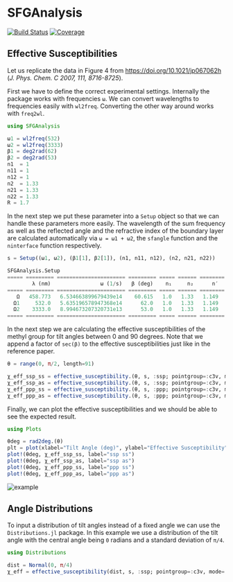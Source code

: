 # SFGAnalysis 
[![Build Status](https://travis-ci.com/MLackner/SFGAnalysis.jl.svg?branch=master)](https://travis-ci.com/MLackner/SFGAnalysis.jl) [![Coverage](https://codecov.io/gh/MLackner/SFGAnalysis.jl/branch/master/graph/badge.svg)](https://codecov.io/gh/MLackner/SFGAnalysis.jl)

## Effective Susceptibilities

Let us replicate the data in Figure 4 from https://doi.org/10.1021/jp067062h (*J.
Phys. Chem. C 2007, 111, 8716-8725*).

First we have to define the correct experimental settings. Internally the
package works with frequencies `ω`. We can convert wavelengths to frequencies
easily with `wl2freq`. Converting the other way around works with `freq2wl`. 

```julia
using SFGAnalysis

ω1 = wl2freq(532)
ω2 = wl2freq(3333)
β1 = deg2rad(62)
β2 = deg2rad(53)
n1  = 1
n11 = 1
n12 = 1
n2  = 1.33
n21 = 1.33
n22 = 1.33
R = 1.7
```

In the next step we put these parameter into a `Setup` object so that we can
handle these parameters more easily. The wavelength of the sum frequency as well
as the reflected angle and the refractive index of the boundary layer are
calculated automatically via `ω = ω1 + ω2`, the `sfangle` function and the
`ninterface` function respectively. 

```julia
s = Setup((ω1, ω2), (β1[1], β2[1]), (n1, n11, n12), (n2, n21, n22))

SFGAnalysis.Setup
===== ========= ====================== ========= ===== ====== ========
        λ (nm)                ω (1/s)   β (deg)    n₁     n₂      n′  
===== ========= ====================== ========= ===== ====== ========
   Ω   458.773   6.534663899679439e14    60.615   1.0   1.33   1.149  
  Ω1     532.0   5.635196578947368e14      62.0   1.0   1.33   1.149  
  Ω2    3333.0   8.994673207320731e13      53.0   1.0   1.33   1.149  
===== ========= ====================== ========= ===== ====== ========
```

In the next step we are calculating the effective susceptibilities of the methyl
group for tilt angles between 0 and 90 degrees. Note that we append a factor of
`sec(β)` to the effective susceptibilities just like in the reference paper.

```julia
θ = range(0, π/2, length=91)

χ_eff_ssp_ss = effective_susceptibility.(θ, s, :ssp; pointgroup=:c3v, mode=:ss, R=R) * sec(s.Ω.β)
χ_eff_ssp_as = effective_susceptibility.(θ, s, :ssp; pointgroup=:c3v, mode=:as) * sec(s.Ω.β)
χ_eff_ppp_ss = effective_susceptibility.(θ, s, :ppp; pointgroup=:c3v, mode=:ss, R=R) * sec(s.Ω.β)
χ_eff_ppp_as = effective_susceptibility.(θ, s, :ppp; pointgroup=:c3v, mode=:as) * sec(s.Ω.β)
```

Finally, we can plot the effective susceptibilities and we should be able to see the expected result.

```julia
using Plots

θdeg = rad2deg.(θ)
plt = plot(xlabel="Tilt Angle (deg)", ylabel="Effective Susceptibility")
plot!(θdeg, χ_eff_ssp_ss, label="ssp ss")
plot!(θdeg, χ_eff_ssp_as, label="ssp as")
plot!(θdeg, χ_eff_ppp_ss, label="ppp ss")
plot!(θdeg, χ_eff_ppp_as, label="ppp as")
```

![example](https://user-images.githubusercontent.com/8495596/84396387-9e0e4680-abfe-11ea-8d54-cd1fa7a246a8.png)

## Angle Distributions

To input a distribution of tilt angles instead of a fixed angle we can use the
`Distributions.jl` package. In this example we use a distribution of the tilt
angle with the central angle being `0` radians and a standard deviation of `π/4`.

```julia
using Distributions

dist = Normal(0, π/4)
χ_eff = effective_susceptibility(dist, s, :ssp; pointgroup=:c3v, mode=:as)
```
